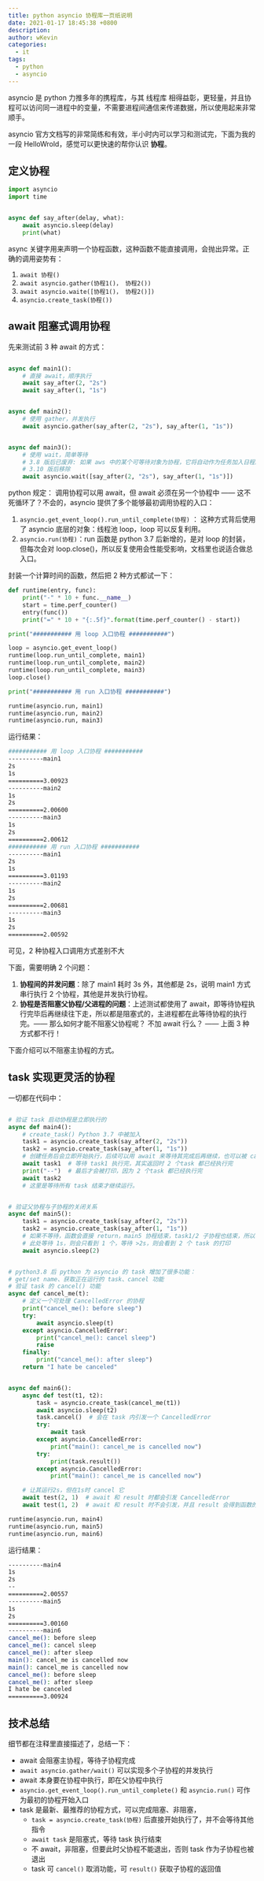 ```yaml
---
title: python asyncio 协程库一页纸说明
date: 2021-01-17 18:45:38 +0800
description:
author: wKevin
categories:
  - it
tags:
  - python
  - asyncio
---
```


asyncio 是 python 力推多年的携程库，与其 线程库 相得益彰，更轻量，并且协程可以访问同一进程中的变量，不需要进程间通信来传递数据，所以使用起来非常顺手。

asyncio 官方文档写的非常简练和有效，半小时内可以学习和测试完，下面为我的一段 HelloWrold，感觉可以更快速的帮你认识 **协程**。

## 定义协程

```python
import asyncio
import time


async def say_after(delay, what):
    await asyncio.sleep(delay)
    print(what)

```

async 关键字用来声明一个协程函数，这种函数不能直接调用，会抛出异常。正确的调用姿势有：

1. `await 协程()`
2. `await asyncio.gather(协程1()， 协程2())`
3. `await asyncio.waite([协程1()， 协程2()])`
4. `asyncio.create_task(协程())`

## await 阻塞式调用协程

先来测试前 3 种 await 的方式：

```python

async def main1():
    # 直接 await，顺序执行
    await say_after(2, "2s")
    await say_after(1, "1s")


async def main2():
    # 使用 gather，并发执行
    await asyncio.gather(say_after(2, "2s"), say_after(1, "1s"))


async def main3():
    # 使用 wait，简单等待
    # 3.8 版后已废弃: 如果 aws 中的某个可等待对象为协程，它将自动作为任务加入日程。直接向 wait() 传入协程对象已弃用，因为这会导致 令人迷惑的行为。
    # 3.10 版后移除
    await asyncio.wait([say_after(2, "2s"), say_after(1, "1s")])
```

python 规定： 调用协程可以用 await，但 await 必须在另一个协程中 —— 这不死循环了？不会的，asyncio 提供了多个能够最初调用协程的入口：

1. `asyncio.get_event_loop().run_until_complete(协程)` ： 这种方式背后使用了 asyncio 底层的对象：线程池 loop，loop 可以反复利用。
2. `asyncio.run(协程)`：run 函数是 python 3.7 后新增的，是对 loop 的封装，但每次会对 loop.close()，所以反复使用会性能受影响，文档里也说适合做总入口。

封装一个计算时间的函数，然后把 2 种方式都试一下：

```python
def runtime(entry, func):
    print("-" * 10 + func.__name__)
    start = time.perf_counter()
    entry(func())
    print("=" * 10 + "{:.5f}".format(time.perf_counter() - start))

print("########### 用 loop 入口协程 ###########")

loop = asyncio.get_event_loop()
runtime(loop.run_until_complete, main1)
runtime(loop.run_until_complete, main2)
runtime(loop.run_until_complete, main3)
loop.close()

print("########### 用 run 入口协程 ###########")

runtime(asyncio.run, main1)
runtime(asyncio.run, main2)
runtime(asyncio.run, main3)
```

运行结果：

```bash
########### 用 loop 入口协程 ###########
----------main1
2s
1s
==========3.00923
----------main2
1s
2s
==========2.00600
----------main3
1s
2s
==========2.00612
########### 用 run 入口协程 ###########
----------main1
2s
1s
==========3.01193
----------main2
1s
2s
==========2.00681
----------main3
1s
2s
==========2.00592
```

可见，2 种协程入口调用方式差别不大

下面，需要明确 2 个问题：

1. **协程间的并发问题**：除了 main1 耗时 3s 外，其他都是 2s，说明 main1 方式串行执行 2 个协程，其他是并发执行协程。
2. **协程是否阻塞父协程/父进程的问题**：上述测试都使用了 await，即等待协程执行完毕后再继续往下走，所以都是阻塞式的，主进程都在此等待协程的执行完。—— 那么如何才能不阻塞父协程呢？ 不加 await 行么？ —— 上面 3 种方式都不行！

下面介绍可以不阻塞主协程的方式。

## task 实现更灵活的协程

一切都在代码中：

```python

# 验证 task 启动协程是立即执行的
async def main4():
    # create_task() Python 3.7 中被加入
    task1 = asyncio.create_task(say_after(2, "2s"))
    task2 = asyncio.create_task(say_after(1, "1s"))
    # 创建任务后会立即开始执行，后续可以用 await 来等待其完成后再继续，也可以被 cancle
    await task1  # 等待 task1 执行完，其实返回时 2 个task 都已经执行完
    print("--")  # 最后才会被打印，因为 2 个task 都已经执行完
    await task2
    # 这里是等待所有 task 结束才继续运行。


# 验证父协程与子协程的关闭关系
async def main5():
    task1 = asyncio.create_task(say_after(2, "2s"))
    task2 = asyncio.create_task(say_after(1, "1s"))
    # 如果不等待，函数会直接 return，main5 协程结束，task1/2 子协程也结束，所以看不到打印
    # 此处等待 1s，则会只看到 1 个，等待 >2s，则会看到 2 个 task 的打印
    await asyncio.sleep(2)


# python3.8 后 python 为 asyncio 的 task 增加了很多功能：
# get/set name、获取正在运行的 task、cancel 功能
# 验证 task 的 cancel() 功能
async def cancel_me(t):
    # 定义一个可处理 CancelledError 的协程
    print("cancel_me(): before sleep")
    try:
        await asyncio.sleep(t)
    except asyncio.CancelledError:
        print("cancel_me(): cancel sleep")
        raise
    finally:
        print("cancel_me(): after sleep")
    return "I hate be canceled"


async def main6():
    async def test(t1, t2):
        task = asyncio.create_task(cancel_me(t1))
        await asyncio.sleep(t2)
        task.cancel()  # 会在 task 内引发一个 CancelledError
        try:
            await task
        except asyncio.CancelledError:
            print("main(): cancel_me is cancelled now")
        try:
            print(task.result())
        except asyncio.CancelledError:
            print("main(): cancel_me is cancelled now")

    # 让其运行2s，但在1s时 cancel 它
    await test(2, 1)  # await 和 result 时都会引发 CancelledError
    await test(1, 2)  # await 和 result 时不会引发，并且 result 会得到函数的返回值

runtime(asyncio.run, main4)
runtime(asyncio.run, main5)
runtime(asyncio.run, main6)
```

运行结果：

```bash
----------main4
1s
2s
--
==========2.00557
----------main5
1s
2s
==========3.00160
----------main6
cancel_me(): before sleep
cancel_me(): cancel sleep
cancel_me(): after sleep
main(): cancel_me is cancelled now
main(): cancel_me is cancelled now
cancel_me(): before sleep
cancel_me(): after sleep
I hate be canceled
==========3.00924
```

## 技术总结

细节都在注释里直接描述了，总结一下：

- await 会阻塞主协程，等待子协程完成
- `await asyncio.gather/wait()` 可以实现多个子协程的并发执行
- await 本身要在协程中执行，即在父协程中执行
- `asyncio.get_event_loop().run_until_complete()` 和 `asyncio.run()` 可作为最初的协程开始入口
- task 是最新、最推荐的协程方式，可以完成阻塞、非阻塞，
  - `task = asyncio.create_task(协程)` 后直接开始执行了，并不会等待其他指令
  - `await task` 是阻塞式，等待 task 执行结束
  - 不 await，非阻塞，但要此时父协程不能退出，否则 task 作为子协程也被退出
  - task 可 `cancel()` 取消功能，可 `result()` 获取子协程的返回值
